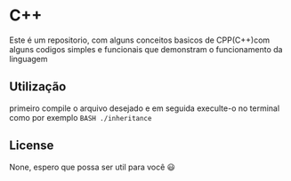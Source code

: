# C++ 
 Este é um repositorio, com alguns conceitos basicos de CPP(C++)com alguns codigos simples e funcionais que demonstram o funcionamento da linguagem 
 ## Utilização 
 primeiro compile o arquivo desejado e em seguida execulte-o no terminal como por exemplo 
 ```BASH ./inheritance``` 
 ## License 
 None, espero que possa ser util para você 😃